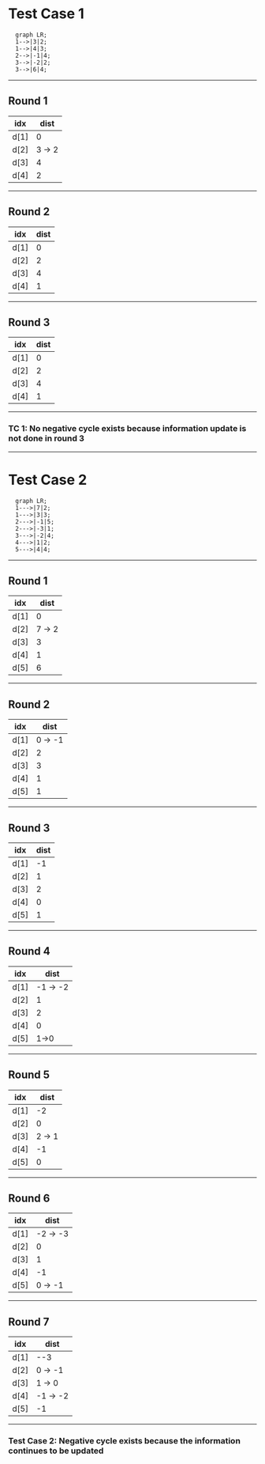 # Test Case 1
```mermaid
  graph LR;
  1-->|3|2;
  1-->|4|3;
  2-->|-1|4;
  3-->|-2|2;
  3-->|6|4;
 ```
 ---
 ## Round 1
|idx|dist|
|--|--------|
|d[1]|0|
|d[2]|3 -> 2|
|d[3]|4|
|d[4]|2|
---
## Round 2
|idx|dist|
|--|--------|
|d[1]|0|
|d[2]|2|
|d[3]|4|
|d[4]|1|
---
## Round 3
|idx|dist|
|--|--------|
|d[1]|0|
|d[2]|2|
|d[3]|4|
|d[4]|1|
---
### TC 1: No negative cycle exists because information update is not done in round 3
---
# Test Case 2
``` mermaid
  graph LR;
  1--->|7|2;
  1--->|3|3;
  2--->|-1|5;
  2--->|-3|1;
  3--->|-2|4;
  4--->|1|2;
  5--->|4|4;
  ```
---
## Round 1
|idx|dist|
|--|--------|
|d[1]|0|
|d[2]|7 -> 2|
|d[3]|3|
|d[4]|1|
|d[5]|6|
---
## Round 2
|idx|dist|
|--|--------|
|d[1]|0 -> -1|
|d[2]|2|
|d[3]|3|
|d[4]|1|
|d[5]|1|
---
## Round 3
|idx|dist|
|--|--------|
|d[1]|-1|
|d[2]|1|
|d[3]|2|
|d[4]|0|
|d[5]|1|
---
## Round 4
|idx|dist|
|--|--------|
|d[1]|-1 -> -2|
|d[2]|1|
|d[3]|2|
|d[4]|0|
|d[5]|1->0|
---
## Round 5
|idx|dist|
|--|--------|
|d[1]|-2|
|d[2]|0|
|d[3]|2 -> 1|
|d[4]|-1|
|d[5]|0|
---
## Round 6
|idx|dist|
|--|--------|
|d[1]|-2 -> -3|
|d[2]|0|
|d[3]|1|
|d[4]|-1|
|d[5]|0 -> -1|
---
## Round 7
|idx|dist|
|--|--------|
|d[1]|--3|
|d[2]|0 -> -1|
|d[3]|1 -> 0|
|d[4]|-1 -> -2|
|d[5]|-1|
---
### Test Case 2: Negative cycle exists because the information continues to be updated
